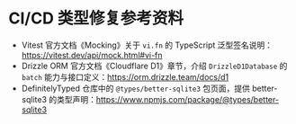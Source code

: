 # CI/CD 类型修复参考资料

- Vitest 官方文档《Mocking》关于 `vi.fn` 的 TypeScript 泛型签名说明：<https://vitest.dev/api/mock.html#vi-fn>
- Drizzle ORM 官方文档《Cloudflare D1》章节，介绍 `DrizzleD1Database` 的 `batch` 能力与接口定义：<https://orm.drizzle.team/docs/d1>
- DefinitelyTyped 仓库中的 `@types/better-sqlite3` 包页面，提供 better-sqlite3 的类型声明：<https://www.npmjs.com/package/@types/better-sqlite3>
